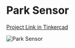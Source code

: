 # Park Sensor

[Project Link in Tinkercad](https://www.tinkercad.com/things/b5nvC4tages)

![Park Sensor](https://www.tinkercad.com/things/b5nvC4tages)
